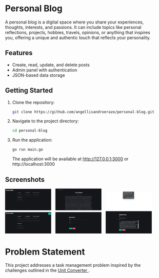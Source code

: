 # Personal Blog

A personal blog is a digital space where you share your experiences, thoughts, interests, and passions. It can include topics like personal reflections, projects, hobbies, travels, opinions, or anything that inspires you, offering a unique and authentic touch that reflects your personality.

## Features

- Create, read, update, and delete posts
- Admin panel with authentication
- JSON-based data storage

## Getting Started

1. Clone the repository:
   ```bash
   git clone https://github.com/angellisandroerazo/personal-blog.git
   ```

2. Navigate to the project directory:
   ```bash
   cd personal-blog
   ```

3. Run the application:
   ```bash
   go run main.go
   ```
   The application will be available at http://127.0.0.1:3000 or http://localhost:3000

## Screenshots

<div>
  <img src="lib/img/image-1.png" alt="Image 1" style="width: 30%; margin-right: 10px; display: inline-block;">
  <img src="lib/img/image-2.png" alt="Image 2" style="width: 30%; margin-right: 10px; display: inline-block;">
  <img src="lib/img/image-3.png" alt="Image 3" style="width: 30%; display: inline-block;">
</div>
<div>
  <img src="lib/img/image-4.png" alt="Image 4" style="width: 30%; margin-right: 10px; display: inline-block;">
  <img src="lib/img/image-5.png" alt="Image 5" style="width: 30%; margin-right: 10px; display: inline-block;">
  <img src="lib/img/image-6.png" alt="Image 6" style="width: 30%; display: inline-block;">
</div>

# Problem Statement
This project addresses a task management problem inspired by the challenges outlined in the [Unit Converter ](https://roadmap.sh/projects/personal-blog).